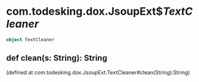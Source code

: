 # com.todesking.dox.JsoupExt$$TextCleaner$


```scala
object TextCleaner
```


 def clean(s: String): String
------------------------------

(defined at com.todesking.dox.JsoupExt.TextCleaner#clean(String):String)

